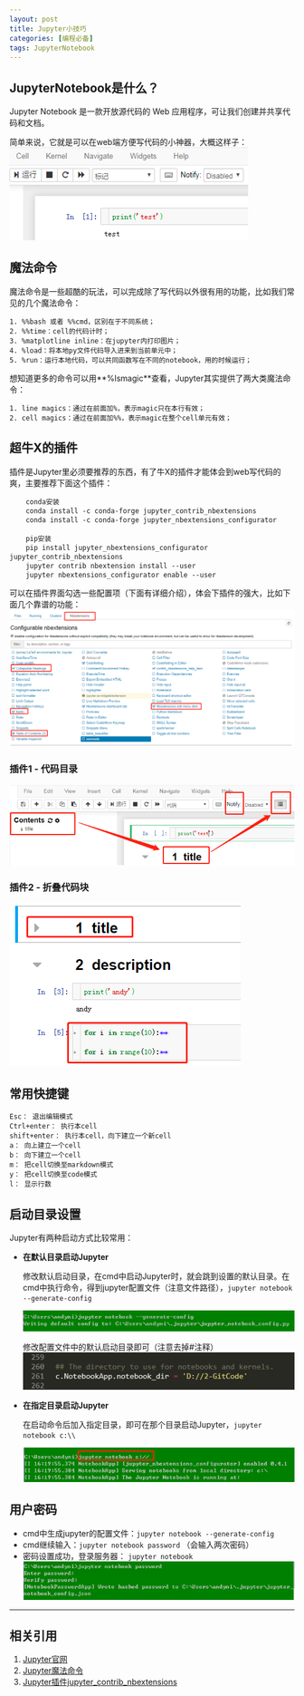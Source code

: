 ```yaml
---
layout: post
title: Jupyter小技巧
categories: [编程必备]
tags: JupyterNotebook
---
```


## JupyterNotebook是什么？
Jupyter Notebook 是一款开放源代码的 Web 应用程序，可让我们创建并共享代码和文档。

简单来说，它就是可以在web端方便写代码的小神器，大概这样子：
![jupyter](/assets/images/blog/jupyter/jupyter.png)


## 魔法命令
魔法命令是一些超酷的玩法，可以完成除了写代码以外很有用的功能，比如我们常见的几个魔法命令：

```
1. %%bash 或者 %%cmd，区别在于不同系统；
2. %%time：cell的代码计时；
3. %matplotline inline：在jupyter内打印图片；
4. %load：将本地py文件代码导入进来到当前单元中；
5. %run：运行本地代码，可以共同函数写在不同的notebook，用的时候运行；
```

想知道更多的命令可以用**%lsmagic**查看，Jupyter其实提供了两大类魔法命令：
```
1. line magics：通过在前面加%，表示magic只在本行有效；
2. cell magics：通过在前面加%%，表示magic在整个cell单元有效；
```

## 超牛X的插件

插件是Jupyter里必须要推荐的东西，有了牛X的插件才能体会到web写代码的爽，主要推荐下面这个插件：
``` 
    conda安装
    conda install -c conda-forge jupyter_contrib_nbextensions
    conda install -c conda-forge jupyter_nbextensions_configurator

    pip安装
    pip install jupyter_nbextensions_configurator jupyter_contrib_nbextensions 
    jupyter contrib nbextension install --user
    jupyter nbextensions_configurator enable --user
```

可以在插件界面勾选一些配置项（下面有详细介绍），体会下插件的强大，比如下面几个靠谱的功能：
![jupyter_chajian_config](/assets/images/blog/jupyter/jupyter_chajian.png)

### 插件1 - 代码目录
![jupyter_chajian_table](/assets/images/blog/jupyter/jupyter_chajian_1.png)

### 插件2 - 折叠代码块
![jupyter_chajian_table](/assets/images/blog/jupyter/jupyter_chajian_2.png)



## 常用快捷键

```
Esc： 退出编辑模式
Ctrl+enter： 执行本cell
shift+enter： 执行本cell，向下建立一个新cell
a： 向上建立一个cell
b： 向下建立一个cell
m： 把cell切换至markdown模式
y： 把cell切换至code模式
l： 显示行数
```


## 启动目录设置

Jupyter有两种启动方式比较常用：

- **在默认目录启动Jupyter**

    修改默认启动目录，在cmd中启动Jupyter时，就会跳到设置的默认目录。在cmd中执行命令，得到jupyter配置文件（注意文件路径），`jupyter notebook --generate-config`

    ![jupyter config](/assets/images/blog/jupyter/jupyter_config.png "jupyter_config")
    <!-- <div style="align: left"><img src="/assets/images/blog/jupyter/jupyter_config.png"/></div> -->

    修改配置文件中的默认启动目录即可（注意去掉#注释）
    ![jupyter config default dir](/assets/images/blog/jupyter/jupyter_config_dir.png "jupyter_config_default_dir")

- **在指定目录启动Jupyter**
        
    在启动命令后加入指定目录，即可在那个目录启动Jupyter，`jupyter notebook c:\\`

    ![jupyter dir](/assets/images/blog/jupyter/jupyter_dir.png "jupyter_dir")


## 用户密码

- cmd中生成jupyter的配置文件：`jupyter notebook --generate-config`
- cmd继续输入：`jupyter notebook password` （会输入两次密码）
- 密码设置成功，登录服务器： `jupyter notebook`
![jupyter password](/assets/images/blog/jupyter/jupyter_password.png)


---

## 相关引用
1. [Jupyter官网](https://jupyter.org/)
2. [Jupyter魔法命令](https://blog.csdn.net/sinat_22840937/article/details/80315378)
3. [Jupyter插件jupyter_contrib_nbextensions](https://github.com/jcb91/jupyter_contrib_nbextensions)


